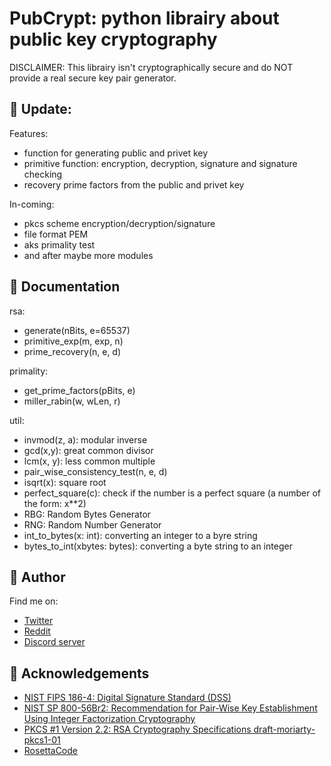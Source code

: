 # PubCrypt: python librairy about public key cryptography

DISCLAIMER: This librairy isn't cryptographically secure and do NOT provide a real secure key pair generator.

## 📢 Update:

Features:
- function for generating public and privet key
- primitive function: encryption, decryption, signature and signature checking
- recovery prime factors from the public and privet key

In-coming:
- pkcs scheme encryption/decryption/signature
- file format PEM
- aks primality test
- and after maybe more modules

## 📄 Documentation

rsa:
- generate(nBits, e=65537)
- primitive_exp(m, exp, n)
- prime_recovery(n, e, d)

primality:
- get_prime_factors(pBits, e)
- miller_rabin(w, wLen, r)

util:
- invmod(z, a): modular inverse
- gcd(x,y): great common divisor
- lcm(x, y): less common multiple
- pair_wise_consistency_test(n, e, d)
- isqrt(x): square root
- perfect_square(c): check if the number is a perfect square (a number of the form: x**2)
- RBG: Random Bytes Generator
- RNG: Random Number Generator
- int_to_bytes(x: int): converting an integer to a byre string
- bytes_to_int(xbytes: bytes): converting a byte string to an integer


## 🔗 Author
Find me on:
- [Twitter](https://twitter.com/Bl4om_Archie)
- [Reddit](https://www.reddit.com/user/archie_bloom)
- [Discord server](https://discord.gg/D2wGP62)


## 📜 Acknowledgements

 - [NIST FIPS 186-4: Digital Signature Standard (DSS)](https://nvlpubs.nist.gov/nistpubs/fips/nist.fips.186-4.pdf)
 - [NIST SP 800-56Br2: Recommendation for Pair-Wise Key Establishment Using Integer Factorization Cryptography](https://nvlpubs.nist.gov/nistpubs/SpecialPublications/NIST.SP.800-56Br2.pdf)
 - [PKCS #1 Version 2.2: RSA Cryptography Specifications draft-moriarty-pkcs1-01](https://datatracker.ietf.org/doc/pdf/draft-moriarty-pkcs1-01.pdf)
 - [RosettaCode](https://rosettacode.org/wiki/Rosetta_Code)
